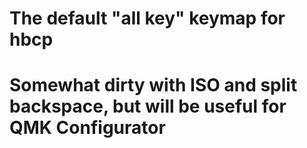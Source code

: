 # The default "all key" keymap for hbcp
# Somewhat dirty with ISO and split backspace, but will be useful for QMK Configurator

